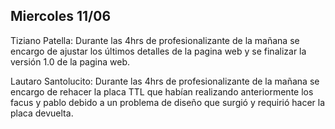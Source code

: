 <h2>Miercoles 11/06</h2>
Tiziano Patella: Durante las 4hrs de profesionalizante de la mañana se encargo de ajustar los últimos detalles de la pagina web y se finalizar la versión 1.0 de la pagina web. 

Lautaro Santolucito: Durante las 4hrs de profesionalizante de la mañana se encargo de rehacer la placa TTL que habían realizando anteriormente los facus y pablo debido a un problema de diseño que surgió y requirió hacer la placa devuelta.